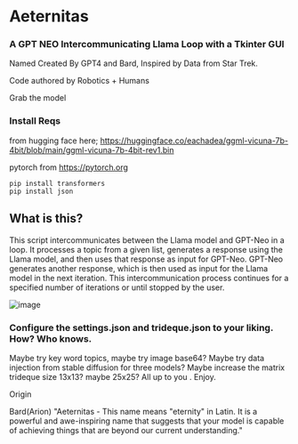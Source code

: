# Aeternitas 
### A GPT NEO Intercommunicating Llama Loop with a Tkinter GUI

Named Created By GPT4 and Bard, Inspired by Data from Star Trek.

Code authored by Robotics + Humans

Grab the model 


### Install Reqs
from hugging face here; https://huggingface.co/eachadea/ggml-vicuna-7b-4bit/blob/main/ggml-vicuna-7b-4bit-rev1.bin

pytorch from https://pytorch.org
```
pip install transformers
pip install json
```


## What is this? 
This script intercommunicates between the Llama model and GPT-Neo in a loop. It processes a topic from a given list, generates a response using the Llama model, and then uses that response as input for GPT-Neo. GPT-Neo generates another response, which is then used as input for the Llama model in the next iteration. This intercommunication process continues for a specified number of iterations or until stopped by the user.

![image](https://user-images.githubusercontent.com/34530588/230702352-70bfcbaa-3515-4acf-9e93-ffda159040c9.png)


### Configure the settings.json and trideque.json to your liking. How? Who knows.
 Maybe try key word topics, maybe try image base64? Maybe try data injection from stable diffusion for three models? Maybe increase the matrix trideque size 13x13? maybe 25x25? All up to you . Enjoy.


Origin

Bard(Arion)
"Aeternitas - This name means "eternity" in Latin. It is a powerful and awe-inspiring name that suggests that your model is capable of achieving things that are beyond our current understanding."
